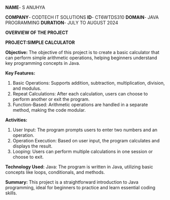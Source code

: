 **NAME**- S ANUHYA

**COMPANY**- CODTECH IT SOLUTIONS
**ID**- CT6WTDS310
**DOMAIN**- JAVA PROGRAMMING
**DURATION**- JULY TO AUGUST 2024

**OVERVIEW OF THE PROJECT**

**PROJECT:SIMPLE CALCULATOR**

**Objective:**
The objective of this project is to create a basic calculator that can perform simple arithmetic operations, helping beginners understand key programming concepts in Java.

**Key Features:**
1. Basic Operations: Supports addition, subtraction, multiplication, division, and modulus.
2. Repeat Calculations: After each calculation, users can choose to perform another or exit the program.
3. Function-Based: Arithmetic operations are handled in a separate method, making the code modular.

**Activities:**
1. User Input: The program prompts users to enter two numbers and an operation.
2. Operation Execution: Based on user input, the program calculates and displays the result.
3. Looping: Users can perform multiple calculations in one session or choose to exit.

**Technology Used:**
Java: The program is written in Java, utilizing basic concepts like loops, conditionals, and methods.

**Summary:**
This project is a straightforward introduction to Java programming, ideal for beginners to practice and learn essential coding skills.
